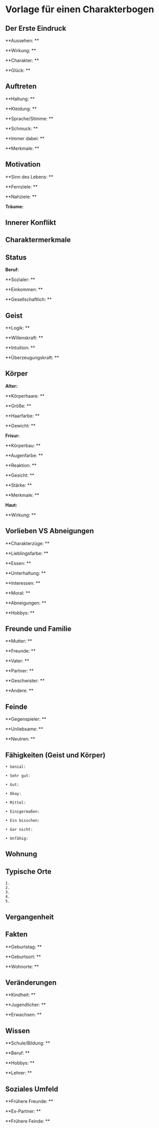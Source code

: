 # Vorlage für einen Charakterbogen

## Der Erste Eindruck
**Aussehen: **

**Wirkung: **

**Charakter: **

**Glück: **

## Auftreten
**Haltung: **

**Kleidung: **

**Sprache/Stimme: **

**Schmuck: **

**Immer dabei: **

**Merkmale: **


## Motivation
**Sinn des Lebens: **

**Fernziele: **

**Nahziele: **

**Träume:** 

## Innerer Konflikt

## Charaktermerkmale


## Status
**Beruf:** 

**Sozialer: **

**Einkommen: **

**Gesellschaftlich: **


## Geist
**Logik: **

**Willenskraft: **

**Intuition: **

**Überzeugungskraft: **


## Körper
**Alter:** 

**Körperhaare: **

**Größe: **

**Haarfarbe: **

**Gewicht: **

**Frisur:** 

**Körperbau: **

**Augenfarbe: **

**Reaktion: **

**Gesicht: **

**Stärke: **

**Merkmale: **

**Haut:** 

**Wirkung: **


## Vorlieben VS Abneigungen
**Charakterzüge: **

**Lieblingsfarbe: **

**Essen: **

**Unterhaltung: **

**Interessen: **

**Moral: **

**Abneigungen: **

**Hobbys: **


## Freunde und Familie
**Mutter: **

**Freunde: **

**Vater: **

**Partner: **

**Geschwister: **

**Andere: **


## Feinde
**Gegenspieler: **

**Unliebsame: **

**Neutren: **


## Fähigkeiten (Geist und Körper)
      
    • Genial: 
      
    • Sehr gut: 
      
    • Gut: 
      
    • Okay: 
      
    • Mittel: 
      
    • Einigermaßen: 
      
    • Ein bisschen: 
      
    • Gar nicht: 
      
    • Unfähig: 
      

## Wohnung


## Typische Orte
    1. 
    2. 
    3. 
    4. 
    5. 

## Vergangenheit


## Fakten
**Geburtstag: **

**Geburtsort: **

**Wohnorte: **

## Veränderungen
**Kindheit: **

**Jugendlicher: **

**Erwachsen: **

## Wissen
**Schule/Bildung: **

**Beruf: **

**Hobbys: **

**Lehrer: **

## Soziales Umfeld
**Frühere Freunde: **

**Ex-Partner: **

**Frühere Feinde: **
